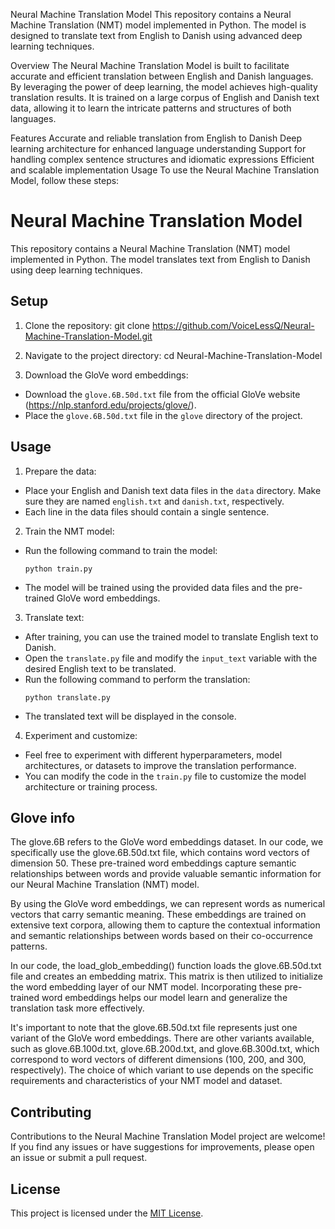 Neural Machine Translation Model
This repository contains a Neural Machine Translation (NMT) model implemented in Python. The model is designed to translate text from English to Danish using advanced deep learning techniques.

Overview
The Neural Machine Translation Model is built to facilitate accurate and efficient translation between English and Danish languages. By leveraging the power of deep learning, the model achieves high-quality translation results. It is trained on a large corpus of English and Danish text data, allowing it to learn the intricate patterns and structures of both languages.

Features
Accurate and reliable translation from English to Danish
Deep learning architecture for enhanced language understanding
Support for handling complex sentence structures and idiomatic expressions
Efficient and scalable implementation
Usage
To use the Neural Machine Translation Model, follow these steps:

# Neural Machine Translation Model

This repository contains a Neural Machine Translation (NMT) model implemented in Python. The model translates text from English to Danish using deep learning techniques.

## Setup

1. Clone the repository:
git clone https://github.com/VoiceLessQ/Neural-Machine-Translation-Model.git

2. Navigate to the project directory:
cd Neural-Machine-Translation-Model


3. Download the GloVe word embeddings:
- Download the `glove.6B.50d.txt` file from the official GloVe website (https://nlp.stanford.edu/projects/glove/).
- Place the `glove.6B.50d.txt` file in the `glove` directory of the project.

## Usage

1. Prepare the data:
- Place your English and Danish text data files in the `data` directory. Make sure they are named `english.txt` and `danish.txt`, respectively.
- Each line in the data files should contain a single sentence.

2. Train the NMT model:
- Run the following command to train the model:
  ```
  python train.py
  ```
- The model will be trained using the provided data files and the pre-trained GloVe word embeddings.

3. Translate text:
- After training, you can use the trained model to translate English text to Danish.
- Open the `translate.py` file and modify the `input_text` variable with the desired English text to be translated.
- Run the following command to perform the translation:
  ```
  python translate.py
  ```
- The translated text will be displayed in the console.

4. Experiment and customize:
- Feel free to experiment with different hyperparameters, model architectures, or datasets to improve the translation performance.
- You can modify the code in the `train.py` file to customize the model architecture or training process.

## Glove info
The glove.6B refers to the GloVe word embeddings dataset. In our code, we specifically use the glove.6B.50d.txt file, which contains word vectors of dimension 50. These pre-trained word embeddings capture semantic relationships between words and provide valuable semantic information for our Neural Machine Translation (NMT) model.

By using the GloVe word embeddings, we can represent words as numerical vectors that carry semantic meaning. These embeddings are trained on extensive text corpora, allowing them to capture the contextual information and semantic relationships between words based on their co-occurrence patterns.

In our code, the load_glob_embedding() function loads the glove.6B.50d.txt file and creates an embedding matrix. This matrix is then utilized to initialize the word embedding layer of our NMT model. Incorporating these pre-trained word embeddings helps our model learn and generalize the translation task more effectively.

It's important to note that the glove.6B.50d.txt file represents just one variant of the GloVe word embeddings. There are other variants available, such as glove.6B.100d.txt, glove.6B.200d.txt, and glove.6B.300d.txt, which correspond to word vectors of different dimensions (100, 200, and 300, respectively). The choice of which variant to use depends on the specific requirements and characteristics of your NMT model and dataset.

## Contributing
Contributions to the Neural Machine Translation Model project are welcome! If you find any issues or have suggestions for improvements, please open an issue or submit a pull request.

## License
This project is licensed under the [MIT License](LICENSE).


